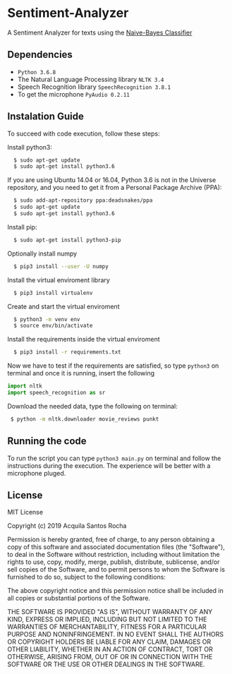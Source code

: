 # Sentiment-Analyzer
A Sentiment Analyzer for texts using the [Naive-Bayes Classifier](https://en.wikipedia.org/wiki/Naive_Bayes_classifier)
## Dependencies
- ```Python 3.6.8```
- The Natural Language Processing library ```NLTK 3.4``` 
- Speech Recognition library ```SpeechRecognition 3.8.1```
- To get the microphone ```PyAudio 0.2.11```

## Instalation Guide
To succeed with code execution, follow these steps:

Install python3:
```bash 
  $ sudo apt-get update
  $ sudo apt-get install python3.6
```
If you are using Ubuntu 14.04 or 16.04, Python 3.6 is not in the Universe repository, and you need to get it from a Personal Package Archive (PPA):
```bash
  $ sudo add-apt-repository ppa:deadsnakes/ppa
  $ sudo apt-get update
  $ sudo apt-get install python3.6
```
Install pip:
```bash
  $ sudo apt-get install python3-pip
```

Optionally install numpy
```bash 
  $ pip3 install --user -U numpy 
```
Install the virtual enviroment library
```bash
  $ pip3 install virtualenv
```
Create and start the virtual enviroment
```bash
  $ python3 -m venv env
  $ source env/bin/activate
```
Install the requirements inside the virtual enviroment
```bash
  $ pip3 install -r requirements.txt
```
Now we have to test if the requirements are satisfied, so type ```python3``` on terminal and once it is running, insert the following
```python
import nltk
import speech_recognition as sr 
```

Download the needed data, type the following on terminal:
```bash 
 $ python -m nltk.downloader movie_reviews punkt
```
## Running the code
To run the script you can type ```python3 main.py``` on terminal and follow the instructions during the execution. The experience will be better with a microphone pluged.

## License
MIT License

Copyright (c) 2019 Acquila Santos Rocha

Permission is hereby granted, free of charge, to any person obtaining a copy
of this software and associated documentation files (the "Software"), to deal
in the Software without restriction, including without limitation the rights
to use, copy, modify, merge, publish, distribute, sublicense, and/or sell
copies of the Software, and to permit persons to whom the Software is
furnished to do so, subject to the following conditions:

The above copyright notice and this permission notice shall be included in all
copies or substantial portions of the Software.

THE SOFTWARE IS PROVIDED "AS IS", WITHOUT WARRANTY OF ANY KIND, EXPRESS OR
IMPLIED, INCLUDING BUT NOT LIMITED TO THE WARRANTIES OF MERCHANTABILITY,
FITNESS FOR A PARTICULAR PURPOSE AND NONINFRINGEMENT. IN NO EVENT SHALL THE
AUTHORS OR COPYRIGHT HOLDERS BE LIABLE FOR ANY CLAIM, DAMAGES OR OTHER
LIABILITY, WHETHER IN AN ACTION OF CONTRACT, TORT OR OTHERWISE, ARISING FROM,
OUT OF OR IN CONNECTION WITH THE SOFTWARE OR THE USE OR OTHER DEALINGS IN THE
SOFTWARE.

